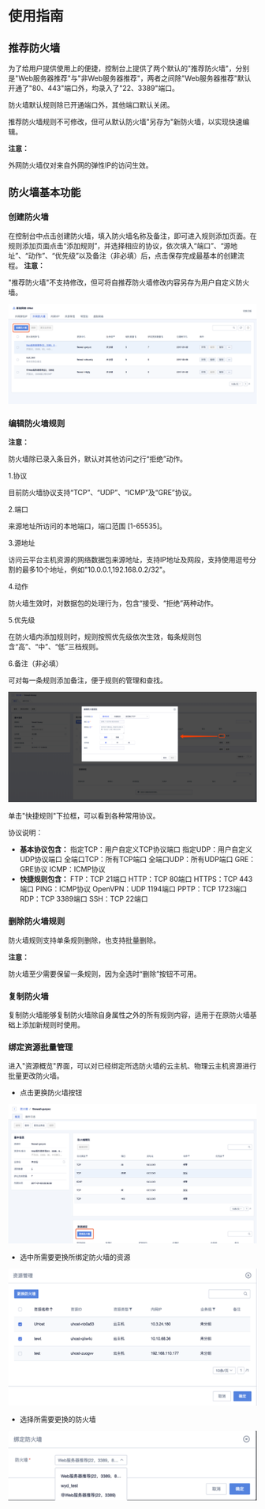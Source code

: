 

# 使用指南

## 推荐防火墙

为了给用户提供使用上的便捷，控制台上提供了两个默认的"推荐防火墙"，分别是"Web服务器推荐"与"非Web服务器推荐"，两者之间除"Web服务器推荐"默认开通了"80、443"端口外，均录入了"22、3389"端口。

防火墙默认规则除已开通端口外，其他端口默认关闭。

推荐防火墙规则不可修改，但可从默认防火墙"另存为"新防火墙，以实现快速编辑。

**注意：**

外网防火墙仅对来自外网的弹性IP的访问生效。

## 防火墙基本功能

### 创建防火墙

在控制台中点击创建防火墙，填入防火墙名称及备注，即可进入规则添加页面。在规则添加页面点击“添加规则”，并选择相应的协议，依次填入“端口”、“源地址”、“动作”、“优先级”以及备注（非必填）后，点击保存完成最基本的创建流程。
**注意：**

"推荐防火墙"不支持修改，但可将自推荐防火墙修改内容另存为用户自定义防火墙。

![image](/images//firewall1.png)

### 编辑防火墙规则

**注意：**

防火墙除已录入条目外，默认对其他访问之行“拒绝”动作。

1.协议

目前防火墙协议支持“TCP”、“UDP”、“ICMP”及“GRE”协议。

2.端口

来源地址所访问的本地端口，端口范围 \[1-65535\]。

3.源地址

访问云平台主机资源的网络数据包来源地址，支持IP地址及网段，支持使用逗号分割的最多10个地址，例如"10.0.0.1,192.168.0.2/32"。

4.动作

防火墙生效时，对数据包的处理行为，包含“接受、“拒绝”两种动作。

5.优先级

在防火墙内添加规则时，规则按照优先级依次生效，每条规则包含“高”、“中”、“低”三档规则。

6.备注（非必填）

可对每一条规则添加备注，便于规则的管理和查找。

![image](/images/编辑规则.png)

单击"快捷规则"下拉框，可以看到各种常用协议。

协议说明：

  - **基本协议包含：** 指定TCP：用户自定义TCP协议端口 指定UDP：用户自定义UDP协议端口 全端口TCP：所有TCP端口
    全端口UDP：所有UDP端口 GRE：GRE协议 ICMP：ICMP协议
  - **快捷规则包含：** FTP：TCP 21端口 HTTP：TCP 80端口 HTTPS：TCP 443端口 PING：ICMP协议
    OpenVPN：UDP 1194端口 PPTP：TCP 1723端口 RDP：TCP 3389端口 SSH：TCP 22端口

### 删除防火墙规则

防火墙规则支持单条规则删除，也支持批量删除。

**注意：**

防火墙至少需要保留一条规则，因为全选时“删除”按钮不可用。

### 复制防火墙

复制防火墙能够复制防火墙除自身属性之外的所有规则内容，适用于在原防火墙基础上添加新规则时使用。

### 绑定资源批量管理

进入"资源概览"界面，可以对已经绑定所选防火墙的云主机、物理云主机资源进行批量更改防火墙。

- 点击更换防火墙按钮

![image](/images/firewall3.png)

- 选中所需要更换所绑定防火墙的资源

![image](/images/firewall4.png)

- 选择所需要更换的防火墙

![image](/images/firewall5.png)
